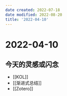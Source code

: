 ```yaml
---
date created: 2022-07-18
date modified: 2022-08-20
title: '2022-04-10'
---
```


# 2022-04-10

## 今天的灵感或闪念

- [[KOL]]
- [[渐进式总结]]
- [[Zotero]]
